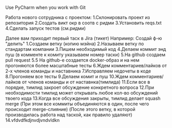 Use PyCharm when you work with Git

Работа нового сотрудника с проектом:
1.Склонировать проект из репозитория
2.Создать викт окр в соотв с ридми
3.Установить reqs.txt
4.Сделать запуск тестов (см.ридми)

Далее вам приходит первый таск в Jira (тикет)
Например: Создай ф-ю "делить"
1.Создаем ветку (копию мэйна)
2.Называем ветку по стандартам компании
3.Пишем необходимый код
4.Делаем коммит энд пуш (в комменте к комиту указываем номер таски)
5.На github создаем pull request
5.5 На github-е создается docker-образ и на нем прогоняются более масштабные тесты
6.Ждем комментариев/лайков от 2-х членов команды и наставника
7.Исправляем недочеты в коде
8.Прогоняем все тесты
9.Делаем комит и пуш
10.Ждем комментариев/лайков от членов команды и от наставнка(тимлида)
11.Если все в порядке, тимлид закроет обсуждение конкретного вопроса
12.При необходимости тимлид может открывать любое кол-во обсуждений твоего кода
13.Когда все обсуждения закрыты, тимлид делает squash merge
(При этом все коммиты объединяются в один, после чего происходит merge-слияние)
(После этого ветку, в которой производилась работа над таской, как правило удаляют)
14.vfdvdfkdjnvdjvndvldkn